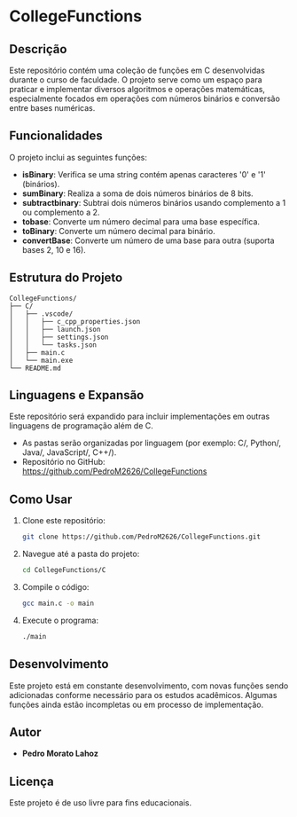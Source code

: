 # CollegeFunctions

## Descrição
Este repositório contém uma coleção de funções em C desenvolvidas durante o curso de faculdade. O projeto serve como um espaço para praticar e implementar diversos algoritmos e operações matemáticas, especialmente focados em operações com números binários e conversão entre bases numéricas.

## Funcionalidades

O projeto inclui as seguintes funções:

- **isBinary**: Verifica se uma string contém apenas caracteres '0' e '1' (binários).
- **sumBinary**: Realiza a soma de dois números binários de 8 bits.
- **subtractbinary**: Subtrai dois números binários usando complemento a 1 ou complemento a 2.
- **tobase**: Converte um número decimal para uma base específica.
- **toBinary**: Converte um número decimal para binário.
- **convertBase**: Converte um número de uma base para outra (suporta bases 2, 10 e 16).

## Estrutura do Projeto

```
CollegeFunctions/
├── C/
│   ├── .vscode/
│   │   ├── c_cpp_properties.json
│   │   ├── launch.json
│   │   ├── settings.json
│   │   └── tasks.json
│   ├── main.c
│   └── main.exe
└── README.md
```

## Linguagens e Expansão
Este repositório será expandido para incluir implementações em outras linguagens de programação além de C.
- As pastas serão organizadas por linguagem (por exemplo: C/, Python/, Java/, JavaScript/, C++/).
- Repositório no GitHub: https://github.com/PedroM2626/CollegeFunctions

## Como Usar

1. Clone este repositório:
   ```bash
   git clone https://github.com/PedroM2626/CollegeFunctions.git
   ```

2. Navegue até a pasta do projeto:
   ```bash
   cd CollegeFunctions/C
   ```

3. Compile o código:
   ```bash
   gcc main.c -o main
   ```

4. Execute o programa:
   ```bash
   ./main
   ```

## Desenvolvimento

Este projeto está em constante desenvolvimento, com novas funções sendo adicionadas conforme necessário para os estudos acadêmicos. Algumas funções ainda estão incompletas ou em processo de implementação.

## Autor

- **Pedro Morato Lahoz**

## Licença

Este projeto é de uso livre para fins educacionais.